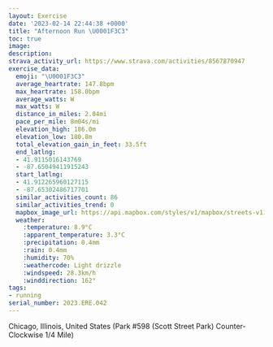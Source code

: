 ```yaml
---
layout: Exercise
date: '2023-02-14 22:44:38 +0000'
title: "Afternoon Run \U0001F3C3"
toc: true
image:
description:
strava_activity_url: https://www.strava.com/activities/8567870947
exercise_data:
  emoji: "\U0001F3C3"
  average_heartrate: 147.8bpm
  max_heartrate: 158.0bpm
  average_watts: W
  max_watts: W
  distance_in_miles: 2.04mi
  pace_per_mile: 8m04s/mi
  elevation_high: 186.0m
  elevation_low: 180.8m
  total_elevation_gain_in_feet: 33.5ft
  end_latlng:
  - 41.9115016143769
  - -87.65049411915243
  start_latlng:
  - 41.912265960127115
  - -87.65302486717701
  similar_activities_count: 86
  similar_activities_trend: 0
  mapbox_image_url: https://api.mapbox.com/styles/v1/mapbox/streets-v11/static/path-5+787af2-1.0(g%7Bx~Fjl~uOAuBBKjB_Dd%40%7B%40DMImFBMV%40%40aCCqLEkCBsBAsALSVWHIPIf%40%40NCLBBPBp%40AzDDb%40NTRN%7C%40%3F%60%40C%5COHIFUD%5D%40YEoCO_%40_%40SQCkAHSHMLGPCTBlAAxA%40RDLLPNJJBX%3Ft%40EPCNIR%5DHw%40Ci%40E%5BC%7B%40Ia%40QSSKe%40Aq%40%40OFKFKRI%60%40Bn%40%40vBBXPTPJPFP%3Fv%40ENCVSJWD%5D%40k%40EuBE%5BOSQK_%40GS%40q%40DSHMLK%5EAzA%40bAHn%40RVNJL%40j%40%3Fh%40ENILODMHi%40%3FcBAo%40Ga%40MSKGa%40Iq%40Au%40%40UCUQGAkBJKN%5BHCHBlBAVG%60%40FdFPr%40%40%5CChADfECZBbBA%60C),pin-s-s+e5b22e(-87.65142,41.91172),pin-s-f+89ae00(-87.64882,41.91100000000001)/auto/800x800?access_token=pk.eyJ1Ijoiam9zaGJlY2ttYW4iLCJhIjoiY205eWR2aDd1MWZ6djJrbXc4a3M0bWZleiJ9.XiG9OWkNcZk2QzjJbxLB4A
  weather:
    :temperature: 8.9°C
    :apparent_temperature: 3.3°C
    :precipitation: 0.4mm
    :rain: 0.4mm
    :humidity: 70%
    :weathercode: Light drizzle
    :windspeed: 28.3km/h
    :winddirection: 162°
tags:
- running
serial_number: 2023.ERE.042
---
```

Chicago, Illinois, United States (Park #598 (Scott Street Park) Counter-Clockwise 1/4 Mile)
